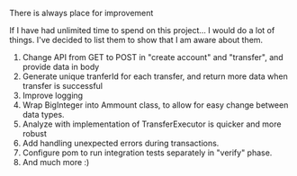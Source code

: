 There is always place for improvement

If I have had unlimited time to spend on this project... I would do a lot of things.
I've decided to list them to show that I am aware about them.

1. Change API from GET to POST in "create account" and "transfer", and provide data in body
2. Generate unique tranferId for each transfer, and return more data when transfer is successful
3. Improve logging
4. Wrap BigInteger into Ammount class, to allow for easy change between data types.
5. Analyze with implementation of TransferExecutor is quicker and more robust
6. Add handling unexpected errors during transactions.
7. Configure pom to run integration tests separately in "verify" phase.
8. And much more :)